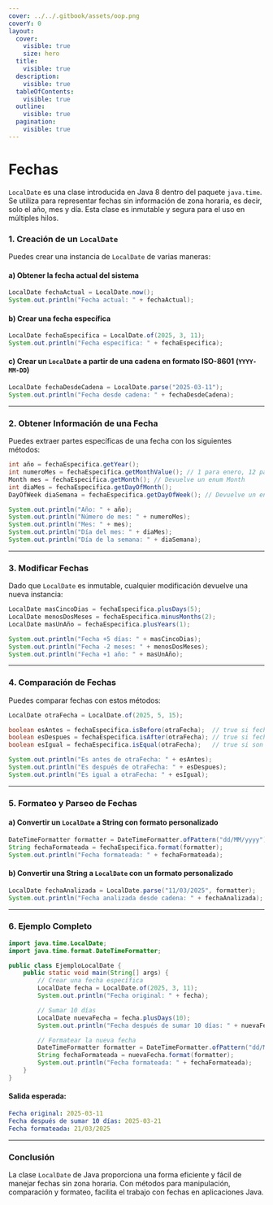 ```yaml
---
cover: ../../.gitbook/assets/oop.png
coverY: 0
layout:
  cover:
    visible: true
    size: hero
  title:
    visible: true
  description:
    visible: true
  tableOfContents:
    visible: true
  outline:
    visible: true
  pagination:
    visible: true
---
```


# Fechas

`LocalDate` es una clase introducida en Java 8 dentro del paquete `java.time`. Se utiliza para representar fechas sin información de zona horaria, es decir, solo el año, mes y día. Esta clase es inmutable y segura para el uso en múltiples hilos.

### **1. Creación de un `LocalDate`**

Puedes crear una instancia de `LocalDate` de varias maneras:

#### **a) Obtener la fecha actual del sistema**

```java
LocalDate fechaActual = LocalDate.now();
System.out.println("Fecha actual: " + fechaActual);
```

#### **b) Crear una fecha específica**

```java
LocalDate fechaEspecifica = LocalDate.of(2025, 3, 11);
System.out.println("Fecha específica: " + fechaEspecifica);
```

#### **c) Crear un `LocalDate` a partir de una cadena en formato ISO-8601 (`YYYY-MM-DD`)**

```java
LocalDate fechaDesdeCadena = LocalDate.parse("2025-03-11");
System.out.println("Fecha desde cadena: " + fechaDesdeCadena);
```

***

### **2. Obtener Información de una Fecha**

Puedes extraer partes específicas de una fecha con los siguientes métodos:

```java
int año = fechaEspecifica.getYear();
int numeroMes = fechaEspecifica.getMonthValue(); // 1 para enero, 12 para diciembre
Month mes = fechaEspecifica.getMonth(); // Devuelve un enum Month
int diaMes = fechaEspecifica.getDayOfMonth();
DayOfWeek diaSemana = fechaEspecifica.getDayOfWeek(); // Devuelve un enum DayOfWeek

System.out.println("Año: " + año);
System.out.println("Número de mes: " + numeroMes);
System.out.println("Mes: " + mes);
System.out.println("Día del mes: " + diaMes);
System.out.println("Día de la semana: " + diaSemana);
```

***

### **3. Modificar Fechas**

Dado que `LocalDate` es inmutable, cualquier modificación devuelve una nueva instancia:

```java
LocalDate masCincoDias = fechaEspecifica.plusDays(5);
LocalDate menosDosMeses = fechaEspecifica.minusMonths(2);
LocalDate masUnAño = fechaEspecifica.plusYears(1);

System.out.println("Fecha +5 días: " + masCincoDias);
System.out.println("Fecha -2 meses: " + menosDosMeses);
System.out.println("Fecha +1 año: " + masUnAño);
```

***

### **4. Comparación de Fechas**

Puedes comparar fechas con estos métodos:

```java
LocalDate otraFecha = LocalDate.of(2025, 5, 15);

boolean esAntes = fechaEspecifica.isBefore(otraFecha);  // true si fechaEspecifica es anterior
boolean esDespues = fechaEspecifica.isAfter(otraFecha); // true si fechaEspecifica es posterior
boolean esIgual = fechaEspecifica.isEqual(otraFecha);   // true si son iguales

System.out.println("Es antes de otraFecha: " + esAntes);
System.out.println("Es después de otraFecha: " + esDespues);
System.out.println("Es igual a otraFecha: " + esIgual);
```

***

### **5. Formateo y Parseo de Fechas**

#### **a) Convertir un `LocalDate` a String con formato personalizado**

```java
DateTimeFormatter formatter = DateTimeFormatter.ofPattern("dd/MM/yyyy");
String fechaFormateada = fechaEspecifica.format(formatter);
System.out.println("Fecha formateada: " + fechaFormateada);
```

#### **b) Convertir una String a `LocalDate` con un formato personalizado**

```java
LocalDate fechaAnalizada = LocalDate.parse("11/03/2025", formatter);
System.out.println("Fecha analizada desde cadena: " + fechaAnalizada);
```

***

### **6. Ejemplo Completo**

```java
import java.time.LocalDate;
import java.time.format.DateTimeFormatter;

public class EjemploLocalDate {
    public static void main(String[] args) {
        // Crear una fecha específica
        LocalDate fecha = LocalDate.of(2025, 3, 11);
        System.out.println("Fecha original: " + fecha);

        // Sumar 10 días
        LocalDate nuevaFecha = fecha.plusDays(10);
        System.out.println("Fecha después de sumar 10 días: " + nuevaFecha);

        // Formatear la nueva fecha
        DateTimeFormatter formatter = DateTimeFormatter.ofPattern("dd/MM/yyyy");
        String fechaFormateada = nuevaFecha.format(formatter);
        System.out.println("Fecha formateada: " + fechaFormateada);
    }
}
```

#### **Salida esperada:**

```yaml
Fecha original: 2025-03-11  
Fecha después de sumar 10 días: 2025-03-21  
Fecha formateada: 21/03/2025  
```

***

### **Conclusión**

La clase `LocalDate` de Java proporciona una forma eficiente y fácil de manejar fechas sin zona horaria. Con métodos para manipulación, comparación y formateo, facilita el trabajo con fechas en aplicaciones Java.
